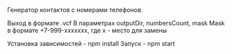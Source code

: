 Генератор контактов с номерами телефонов.

Выход в формате .vcf
В параметрах outputDir, numbersCount, mask
Mask в формате +7-999-xxxxxxx, где x - место для замены

Установка зависимостей - npm install
Запуск - npm start